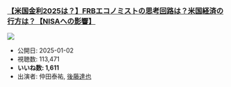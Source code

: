 ### [【米国金利2025は？】FRBエコノミストの思考回路は？米国経済の行方は？【NISAへの影響】](https://www.youtube.com/watch?v=cTdJaS3vYM0)
[![](https://img.youtube.com/vi/cTdJaS3vYM0/sddefault.jpg)](https://www.youtube.com/watch?v=cTdJaS3vYM0)
-   公開日: 2025-01-02
-   視聴数: 113,471
-   **いいね数: 1,611**
-   出演者: 仲田泰祐, [後藤達也](/rehacq_fan/people/後藤達也 "wikilink")
